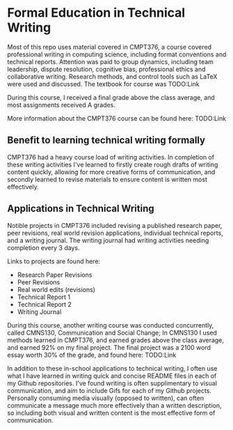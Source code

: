 # Formal Education in Technical Writing

Most of this repo uses material covered in CMPT376, a course covered professional writing in computing science, including format conventions and technical reports. Attention was paid to group dynamics, including team leadership, dispute resolution, cognitive bias, professional ethics and collaborative writing. Research methods, and control tools such as LaTeX were used and discussed. The textbook for course was TODO:Link

During this course, I received a final grade above the class average, and most assignments received A grades. 

More information about the CMPT376 course can be found here: TODO:Link

## Benefit to learning technical writing formally

CMPT376 had a heavy course load of writing activities. In completion of these writing activities I've learned to firstly create rough drafts of writing content quickly, allowing for more creative forms of communication, and secondly learned to revise materials to ensure content is written most effectively. 

## Applications in Technical Writing

Notible projects in CMPT376 included revising a published research paper, peer revisions, real world revision applications, individual technical reports, and a writing journal. The writing journal had writing activities needing completion every 3 days. 

Links to projects are found here:

- Research Paper Revisions
- Peer Revisions
- Real world edits (revisions)
- Technical Report 1
- Technical Report 2
- Writing Journal

During this course, another writing course was conducted concurrently, called CMNS130, Communication and Social Change; In CMNS130 I used methods learned in CMPT376, and earned grades above the class average, and earned 92% on my final project. The final project was a 2100 word essay worth 30% of the grade, and found here: TODO:Link

In addition to these in-school applications to technical writing, I often use what I have learned in writing quick and concise README files in each of my Github repositories. I've found writing is often supplimentary to visual communication, and aim to include Gifs for each of my Github projects. Personally consuming media visually (opposed to written), can often communicate a message much more effectively than a written description, so including both visual and written content is the most effective form of communication. 




